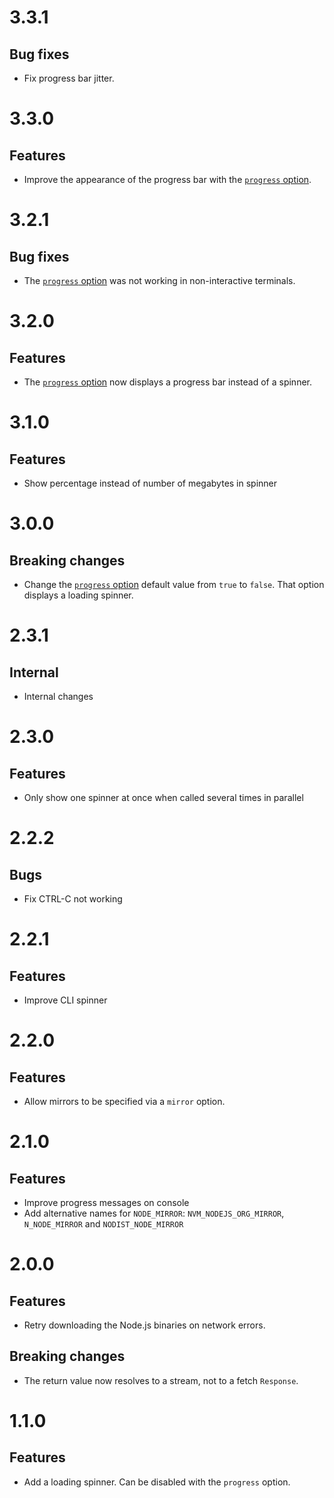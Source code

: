 # 3.3.1

## Bug fixes

- Fix progress bar jitter.

# 3.3.0

## Features

- Improve the appearance of the progress bar with the
  [`progress` option](https://github.com/ehmicky/fetch-node-website/blob/master/README.md#progress).

# 3.2.1

## Bug fixes

- The
  [`progress` option](https://github.com/ehmicky/fetch-node-website/blob/master/README.md#progress)
  was not working in non-interactive terminals.

# 3.2.0

## Features

- The
  [`progress` option](https://github.com/ehmicky/fetch-node-website/blob/master/README.md#progress)
  now displays a progress bar instead of a spinner.

# 3.1.0

## Features

- Show percentage instead of number of megabytes in spinner

# 3.0.0

## Breaking changes

- Change the
  [`progress` option](https://github.com/ehmicky/fetch-node-website/blob/master/README.md#progress)
  default value from `true` to `false`. That option displays a loading spinner.

# 2.3.1

## Internal

- Internal changes

# 2.3.0

## Features

- Only show one spinner at once when called several times in parallel

# 2.2.2

## Bugs

- Fix CTRL-C not working

# 2.2.1

## Features

- Improve CLI spinner

# 2.2.0

## Features

- Allow mirrors to be specified via a `mirror` option.

# 2.1.0

## Features

- Improve progress messages on console
- Add alternative names for `NODE_MIRROR`: `NVM_NODEJS_ORG_MIRROR`,
  `N_NODE_MIRROR` and `NODIST_NODE_MIRROR`

# 2.0.0

## Features

- Retry downloading the Node.js binaries on network errors.

## Breaking changes

- The return value now resolves to a stream, not to a fetch `Response`.

# 1.1.0

## Features

- Add a loading spinner. Can be disabled with the `progress` option.
